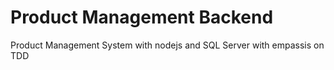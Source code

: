 # Product Management Backend

Product Management System with nodejs and SQL Server with empassis on TDD